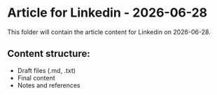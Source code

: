 # Article for Linkedin - 2026-06-28

This folder will contain the article content for Linkedin on 2026-06-28.

## Content structure:
- Draft files (.md, .txt)
- Final content
- Notes and references
